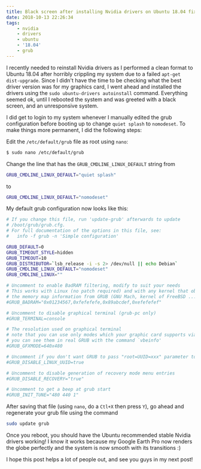 ```yaml
---
title: Black screen after installing Nvidia drivers on Ubuntu 18.04 fix
date: 2018-10-13 22:26:34
tags: 
    - nvidia
    - drivers
    - ubuntu
    - '18.04'
    - grub
---
```


I recently needed to reinstall Nvidia drivers as I performed a clean format to Ubuntu 18.04 after horribly crippling my system due to a failed `apt-get dist-upgrade`. Since I didn't have the time to be checking what the best driver version was for my graphics card, I went ahead and installed the drivers using the `sudo ubuntu-drivers autoinstall` command. Everything seemed ok, until I rebooted the system and was greeted with a black screen, and an unresponsive system.

I did get to login to my system whenever I manually edited the grub configuration before booting up to change `quiet splash` to `nomodeset`. To make things more permanent, I did the following steps:

Edit the `/etc/default/grub` file as root using `nano`:

``` bash
$ sudo nano /etc/default/grub
```

Change the line that has the `GRUB_CMDLINE_LINUX_DEFAULT` string from 

``` bash
GRUB_CMDLINE_LINUX_DEFAULT="quiet splash"
```

to 
``` bash
GRUB_CMDLINE_LINUX_DEFAULT="nomodeset"
```

My default grub configuration now looks like this:

``` bash
# If you change this file, run 'update-grub' afterwards to update
# /boot/grub/grub.cfg.
# For full documentation of the options in this file, see:
#   info -f grub -n 'Simple configuration'

GRUB_DEFAULT=0
GRUB_TIMEOUT_STYLE=hidden
GRUB_TIMEOUT=10
GRUB_DISTRIBUTOR=`lsb_release -i -s 2> /dev/null || echo Debian`
GRUB_CMDLINE_LINUX_DEFAULT="nomodeset"
GRUB_CMDLINE_LINUX=""

# Uncomment to enable BadRAM filtering, modify to suit your needs
# This works with Linux (no patch required) and with any kernel that obtains
# the memory map information from GRUB (GNU Mach, kernel of FreeBSD ...)
#GRUB_BADRAM="0x01234567,0xfefefefe,0x89abcdef,0xefefefef"

# Uncomment to disable graphical terminal (grub-pc only)
#GRUB_TERMINAL=console

# The resolution used on graphical terminal
# note that you can use only modes which your graphic card supports via VBE
# you can see them in real GRUB with the command `vbeinfo'
#GRUB_GFXMODE=640x480

# Uncomment if you don't want GRUB to pass "root=UUID=xxx" parameter to Linux
#GRUB_DISABLE_LINUX_UUID=true

# Uncomment to disable generation of recovery mode menu entries
#GRUB_DISABLE_RECOVERY="true"

# Uncomment to get a beep at grub start
#GRUB_INIT_TUNE="480 440 1"
```

After saving that file (using `nano`, do a `Ctl+X` then press `Y`), go ahead and regenerate your grub file using the command

``` bash
sudo update grub
```

Once you reboot, you should have the Ubuntu recommended stable Nvidia drivers working! I know it works because my Google Earth Pro now renders the globe perfectly and the system is now smooth with its transitions :)

I hope this post helps a lot of people out, and see you guys in my next post!